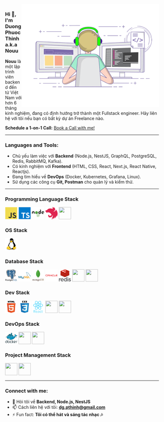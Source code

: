 <img align="right" alt="coder" width="450" src="https://raw.githubusercontent.com/mikonoid/mikonoid/main/images/gifs/coder3.gif"/>

### Hi 👋, I'm Duong Phuoc Thinh a.k.a Nouu

**Nouu** là một lập trình viên backend đến từ Việt Nam với hơn 6 tháng kinh nghiệm, đang có định hướng trở thành một Fullstack engineer.
Hãy liên hệ với tôi nếu bạn có bất kỳ dự án Freelance nào.

**Schedule a 1-on-1 Call:**
[Book a Call with me!](mailto:dg.pthinh@gmail.com)

---

### **Languages and Tools:**
- Chủ yếu làm việc với **Backend** (Node.js, NestJS, GraphQL, PostgreSQL, Redis, RabbitMQ, Kafka).
- Có kinh nghiệm với **Frontend** (HTML, CSS, React, Next.js, React Native, Reactjs).
- Đang tìm hiểu về **DevOps** (Docker, Kubernetes, Grafana, Linux).
- Sử dụng các công cụ **Git, Postman** cho quản lý và kiểm thử.

---

### **Programming Language Stack**
<p align="left">
  <a href="https://developer.mozilla.org/en-US/docs/Web/JavaScript"><img src="https://raw.githubusercontent.com/devicons/devicon/master/icons/javascript/javascript-original.svg" width="40" height="40"/></a>
  <a href="https://www.typescriptlang.org/"><img src="https://raw.githubusercontent.com/devicons/devicon/master/icons/typescript/typescript-original.svg" width="40" height="40"/></a>
  <a href="https://nodejs.org"><img src="https://raw.githubusercontent.com/devicons/devicon/master/icons/nodejs/nodejs-original-wordmark.svg" width="40" height="40"/></a>
  <a href="https://nestjs.com/"><img src="https://raw.githubusercontent.com/devicons/devicon/master/icons/nestjs/nestjs-plain.svg" width="40" height="40"/></a>
  <a href="https://graphql.org"><img src="https://www.vectorlogo.zone/logos/graphql/graphql-icon.svg" width="40" height="40"/></a>
</p>

### **OS Stack**
<p align="left">
  <a href="https://www.linux.org/"><img src="https://raw.githubusercontent.com/devicons/devicon/master/icons/linux/linux-original.svg" width="40" height="40"/></a>
</p>

### **Database Stack**
<p align="left">
  <a href="https://www.postgresql.org"><img src="https://raw.githubusercontent.com/devicons/devicon/master/icons/postgresql/postgresql-original-wordmark.svg" width="40" height="40"/></a>
  <a href="https://www.mysql.com/"><img src="https://raw.githubusercontent.com/devicons/devicon/master/icons/mysql/mysql-original-wordmark.svg" width="40" height="40"/></a>
  <a href="https://www.mongodb.com/"><img src="https://raw.githubusercontent.com/devicons/devicon/master/icons/mongodb/mongodb-original-wordmark.svg" width="40" height="40"/></a>
  <a href="https://www.oracle.com/"><img src="https://raw.githubusercontent.com/devicons/devicon/master/icons/oracle/oracle-original.svg" width="40" height="40"/></a>
  <a href="https://redis.io"><img src="https://raw.githubusercontent.com/devicons/devicon/master/icons/redis/redis-original-wordmark.svg" width="40" height="40"/></a>
  <a href="https://www.rabbitmq.com"><img src="https://www.vectorlogo.zone/logos/rabbitmq/rabbitmq-icon.svg" width="40" height="40"/></a>
  <a href="https://kafka.apache.org/"><img src="https://www.vectorlogo.zone/logos/apache_kafka/apache_kafka-icon.svg" width="40" height="40"/></a>
</p>

### **Dev Stack**
<p align="left">
  <a href="https://www.w3.org/html/"><img src="https://raw.githubusercontent.com/devicons/devicon/master/icons/html5/html5-original-wordmark.svg" width="40" height="40"/></a>
  <a href="https://www.w3schools.com/css/"><img src="https://raw.githubusercontent.com/devicons/devicon/master/icons/css3/css3-original-wordmark.svg" width="40" height="40"/></a>
  <a href="https://reactjs.org/"><img src="https://raw.githubusercontent.com/devicons/devicon/master/icons/react/react-original-wordmark.svg" width="40" height="40"/></a>
  <a href="https://nextjs.org/"><img src="https://cdn.worldvectorlogo.com/logos/nextjs-2.svg" width="40" height="40"/></a>
  <a href="https://reactnative.dev/"><img src="https://reactnative.dev/img/header_logo.svg" width="40" height="40"/></a>
</p>

### **DevOps Stack**
<p align="left">
  <a href="https://www.docker.com/"><img src="https://raw.githubusercontent.com/devicons/devicon/master/icons/docker/docker-original-wordmark.svg" width="40" height="40"/></a>
  <a href="https://kubernetes.io"><img src="https://www.vectorlogo.zone/logos/kubernetes/kubernetes-icon.svg" width="40" height="40"/></a>
  <a href="https://grafana.com"><img src="https://www.vectorlogo.zone/logos/grafana/grafana-icon.svg" width="40" height="40"/></a>
</p>

### **Project Management Stack**
<p align="left">
  <a href="https://git-scm.com/"><img src="https://www.vectorlogo.zone/logos/git-scm/git-scm-icon.svg" width="40" height="40"/></a>
  <a href="https://postman.com"><img src="https://www.vectorlogo.zone/logos/getpostman/getpostman-icon.svg" width="40" height="40"/></a>
</p>

---

### **Connect with me:**
- 💬 Hỏi tôi về **Backend, Node.js, NestJS**
- 📫 Cách liên hệ với tôi: **dg.pthinh@gmail.com**
- ⚡ Fun fact: **Tôi có thể hát và sáng tác nhạc 🎶**
